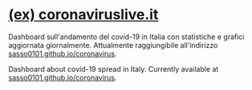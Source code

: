 # [(ex) coronaviruslive.it](sasso0101.github.io/coronavirus)

Dashboard sull'andamento del covid-19 in Italia con statistiche e grafici aggiornata giornalmente. Attualmente raggiungibile all'indirizzo [sasso0101.github.io/coronavirus](sasso0101.github.io/coronavirus).

Dashboard about covid-19 spread in Italy. Currently available at [sasso0101.github.io/coronavirus](sasso0101.github.io/coronavirus).
